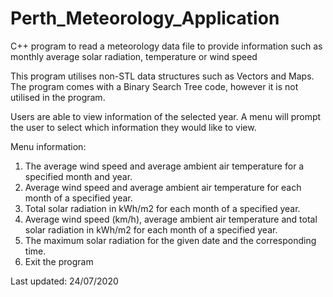 # Perth_Meteorology_Application
C++ program to read a meteorology data file to provide information such as monthly average solar radiation, temperature or wind speed

This program utilises non-STL data structures such as Vectors and Maps.
The program comes with a Binary Search Tree code, however it is not utilised in the program.

Users are able to view information of the selected year.
A menu will prompt the user to select which information they would like to view.

Menu information:
1. The average wind speed and average ambient air temperature for a specified month and year.
2. Average wind speed and average ambient air temperature for each month of a specified year.
3. Total solar radiation in kWh/m2 for each month of a specified year.
4. Average wind speed (km/h), average ambient air temperature and total solar radiation in kWh/m2 for each month of a specified year.
5. The maximum solar radiation for the given date and the corresponding time.
6. Exit the program

Last updated: 24/07/2020
